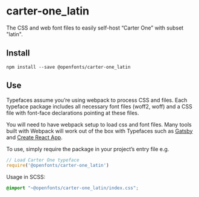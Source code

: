 
# carter-one_latin

The CSS and web font files to easily self-host “Carter One” with subset "latin".

## Install

`npm install --save @openfonts/carter-one_latin`

## Use

Typefaces assume you’re using webpack to process CSS and files. Each typeface
package includes all necessary font files (woff2, woff) and a CSS file with
font-face declarations pointing at these files.

You will need to have webpack setup to load css and font files. Many tools built
with Webpack will work out of the box with Typefaces such as [Gatsby](https://github.com/gatsbyjs/gatsby)
and [Create React App](https://github.com/facebookincubator/create-react-app).

To use, simply require the package in your project’s entry file e.g.

```javascript
// Load Carter One typeface
require('@openfonts/carter-one_latin')
```

Usage in SCSS:
```scss
@import "~@openfonts/carter-one_latin/index.css";
```
